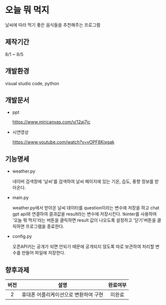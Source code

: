 # 오늘 뭐 먹지
날씨에 따라 먹기 좋은 음식들을 추천해주는 프로그램

## 제작기간

8/1 ~ 8/5


## 개발환경
visual studio code, python


## 개발문서
* ppt

  <https://www.miricanvas.com/v/12aj7jc>

* 시연영상

  <https://www.youtube.com/watch?v=vOPF8Kixgak>

## 기능명세
* weather.py
  
  네이버 검색창에 '날씨'를 검색하여 날씨 페이지에 있는 기온, 습도, 풍향 정보를 받아온다.
* main.py

  weather.py에서 받아온 날씨 데이터를 question이라는 변수에 저장을 하고 chat gpt api와 연결하여 결과값을 result라는 변수에 저장시킨다.
  tkinter를 사용하여 '오늘 뭐 먹지'라는 버튼을 클릭하면 result 값이 나오도록 설정하고 '닫기'버튼을 클릭하면 프로그램을 종료한다.
  
* config.py

  오픈API키는 공개가 되면 안되기 때문에 공개되지 않도록 따로 보관하여 처리할 변수를 만들어 파일에 저장한다.

## 향후과제
|버전|설명|완료여부|
|:---:|:---:|:---:|
|2|휴대폰 어플리케이션으로 변환하여 구현|미완료|
